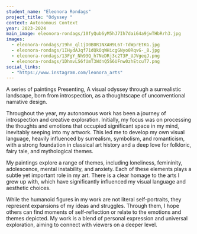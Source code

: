 ```yaml
---
student_name: "Eleonora Rondags"
project_title: "Odyssey "
context: Autonomous Context
year: 2023-2024
main_image: eleonora-rondags/10fyQub6yM5hJ7Ih7daiG4a9jwTHbRrh3.jpg
images:
  - eleonora-rondags/19hn_ql1jD0B0R1NXAH9L6T-TdWprEtKG.jpg
  - eleonora-rondags/1IHydAJqf71dQkOqWHicgGNyo0RqvG-_8.jpg
  - eleonora-rondags/13FgY_Nh93Q_h7NeDRj3c2T3P_UJVgeqJ.png
  - eleonora-rondags/1DhmvLS6fUmT3WdnQ5S6UFnw0zhEtcuT7.png
social_links:
  - "https://www.instagram.com/leonora_arts"
---
```

A series of paintings Presenting, A visual odyssey through a surrealistic landscape, born from introspection, as a thoughtscape of unconventional narrative design.

Throughout the year, my autonomous work has been a journey of introspection and creative exploration. Initially, my focus was on processing the thoughts and emotions that occupied significant space in my mind, inevitably seeping into my artwork. This led me to develop my own visual language, heavily influenced by surrealism, symbolism, and romanticism, with a strong foundation in classical art history and a deep love for folkloric, fairy tale, and mythological themes.

My paintings explore a range of themes, including loneliness, femininity, adolescence, mental instability, and anxiety. Each of these elements plays a subtle yet important role in my art. There is a clear homage to the arts I grew up with, which have significantly influenced my visual language and aesthetic choices.

While the humanoid figures in my work are not literal self-portraits, they represent expansions of my ideas and struggles. Through them, I hope others can find moments of self-reflection or relate to the emotions and themes depicted. My work is a blend of personal expression and universal exploration, aiming to connect with viewers on a deeper level.
